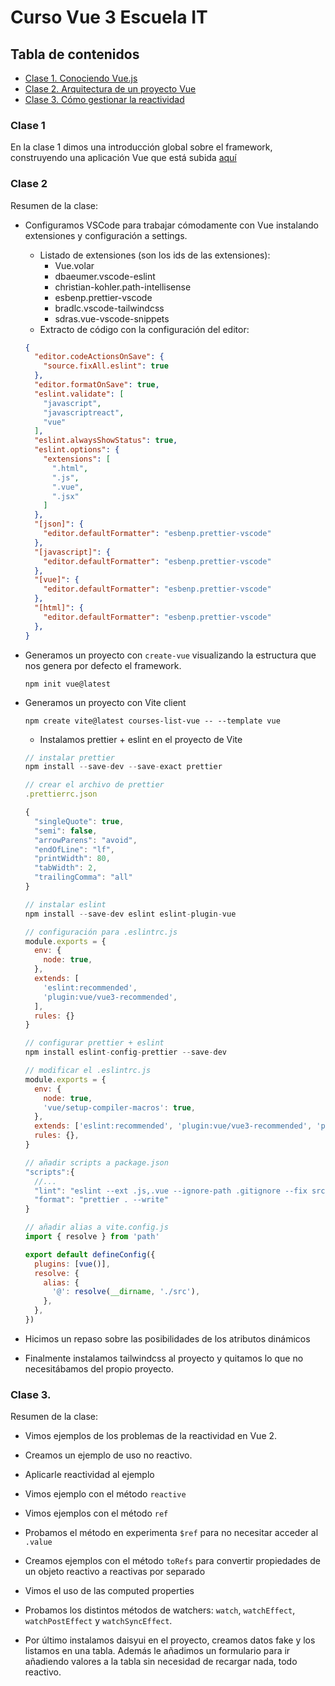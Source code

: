 # Curso Vue 3 Escuela IT

## Tabla de contenidos
- [Clase 1. Conociendo Vue.js](#clase-1)
- [Clase 2. Arquitectura de un proyecto Vue](#clase-2)
- [Clase 3. Cómo gestionar la reactividad](#clase-3)

### Clase 1
En la clase 1 dimos una introducción global sobre el framework, construyendo una aplicación Vue que está subida [aquí](https://github.com/EscuelaIt/meme-vue-app)

### Clase 2
Resumen de la clase:
- Configuramos VSCode para trabajar cómodamente con Vue instalando extensiones y configuración a settings.
  - Listado de extensiones (son los ids de las extensiones):
    - Vue.volar
    - dbaeumer.vscode-eslint
    - christian-kohler.path-intellisense
    - esbenp.prettier-vscode
    - bradlc.vscode-tailwindcss
    - sdras.vue-vscode-snippets
  - Extracto de código con la configuración del editor:

  ```json
  {
    "editor.codeActionsOnSave": {
      "source.fixAll.eslint": true
    },
    "editor.formatOnSave": true,
    "eslint.validate": [
      "javascript",
      "javascriptreact",
      "vue"
    ],
    "eslint.alwaysShowStatus": true,
    "eslint.options": {
      "extensions": [
        ".html",
        ".js",
        ".vue",
        ".jsx"
      ]
    },
    "[json]": {
      "editor.defaultFormatter": "esbenp.prettier-vscode"
    },
    "[javascript]": {
      "editor.defaultFormatter": "esbenp.prettier-vscode"
    },
    "[vue]": {
      "editor.defaultFormatter": "esbenp.prettier-vscode"
    },
    "[html]": {
      "editor.defaultFormatter": "esbenp.prettier-vscode"
    },
  }
  ```

- Generamos un proyecto con `create-vue` visualizando la estructura que nos genera por defecto el framework.
  ```
  npm init vue@latest
  ```

- Generamos un proyecto con Vite client
  ```
  npm create vite@latest courses-list-vue -- --template vue
  ```
  - Instalamos prettier + eslint en el proyecto de Vite
  ```js
  // instalar prettier
  npm install --save-dev --save-exact prettier

  // crear el archivo de prettier
  .prettierrc.json

  {
    "singleQuote": true,
    "semi": false,
    "arrowParens": "avoid",
    "endOfLine": "lf",
    "printWidth": 80,
    "tabWidth": 2,
    "trailingComma": "all"
  }

  // instalar eslint 
  npm install --save-dev eslint eslint-plugin-vue

  // configuración para .eslintrc.js
  module.exports = {
    env: {
      node: true,
    },
    extends: [
      'eslint:recommended',
      'plugin:vue/vue3-recommended',
    ],
    rules: {}
  }

  // configurar prettier + eslint
  npm install eslint-config-prettier --save-dev

  // modificar el .eslintrc.js
  module.exports = {
    env: {
      node: true,
      'vue/setup-compiler-macros': true,
    },
    extends: ['eslint:recommended', 'plugin:vue/vue3-recommended', 'prettier'],
    rules: {},
  }

  // añadir scripts a package.json
  "scripts":{
    //...
    "lint": "eslint --ext .js,.vue --ignore-path .gitignore --fix src",
    "format": "prettier . --write"
  }

  // añadir alias a vite.config.js
  import { resolve } from 'path'

  export default defineConfig({
    plugins: [vue()],
    resolve: {
      alias: {
        '@': resolve(__dirname, './src'),
      },
    },
  })
  ```

- Hicimos un repaso sobre las posibilidades de los atributos dinámicos
- Finalmente instalamos tailwindcss al proyecto y quitamos lo que no necesitábamos del propio proyecto.

### Clase 3.
Resumen de la clase:
- Vimos ejemplos de los problemas de la reactividad en Vue 2.
- Creamos un ejemplo de uso no reactivo.
- Aplicarle reactividad al ejemplo
- Vimos ejemplo con el método `reactive`
- Vimos ejemplos con el método `ref`
- Probamos el método en experimenta `$ref` para no necesitar acceder al `.value`
- Creamos ejemplos con el método `toRefs` para convertir propiedades de un objeto reactivo a reactivas por separado
- Vimos el uso de las computed properties
- Probamos los distintos métodos de watchers: `watch`, `watchEffect`, `watchPostEffect` y `watchSyncEffect`.

- Por último instalamos daisyui en el proyecto, creamos datos fake y los listamos en una tabla. Además le añadimos un formulario para ir añadiendo valores a la tabla sin necesidad de recargar nada, todo reactivo.